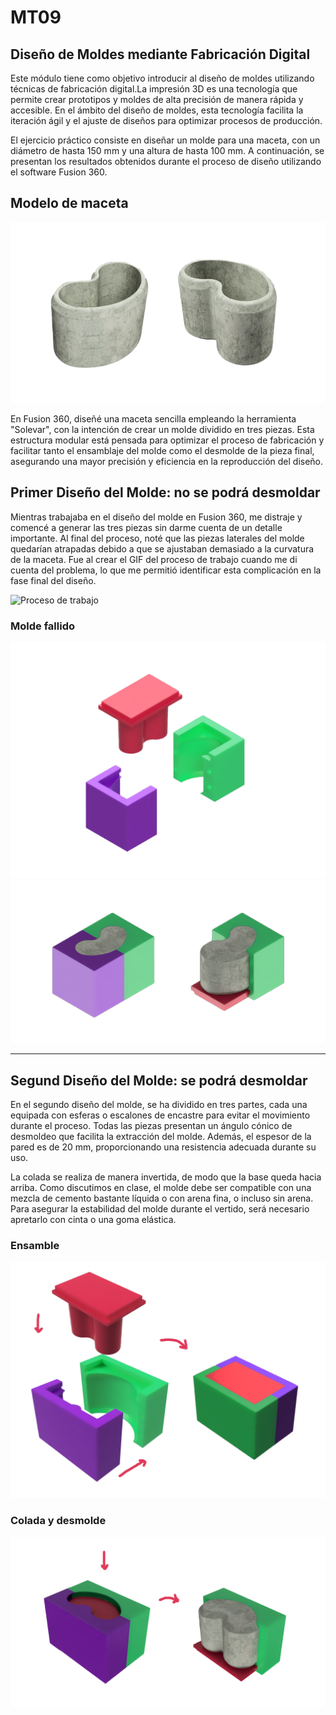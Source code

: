 # MT09
## Diseño de Moldes mediante Fabricación Digital

Este módulo tiene como objetivo introducir al diseño de moldes utilizando técnicas de fabricación digital.La impresión 3D es una tecnología que permite crear prototipos y moldes de alta precisión de manera rápida y accesible. En el ámbito del diseño de moldes, esta tecnología facilita la iteración ágil y el ajuste de diseños para optimizar procesos de producción.

El ejercicio práctico consiste en diseñar un molde para una maceta, con un diámetro de hasta 150 mm y una altura de hasta 100 mm. A continuación, se presentan los resultados obtenidos durante el proceso de diseño utilizando el software Fusion 360.

## Modelo de maceta

![Maceta](../images/MT09/MACETA.png)

En Fusion 360, diseñé una maceta sencilla empleando la herramienta "Solevar", con la intención de crear un molde dividido en tres piezas. Esta estructura modular está pensada para optimizar el proceso de fabricación y facilitar tanto el ensamblaje del molde como el desmolde de la pieza final, asegurando una mayor precisión y eficiencia en la reproducción del diseño.

## Primer Diseño del Molde: no se podrá desmoldar

Mientras trabajaba en el diseño del molde en Fusion 360, me distraje y comencé a generar las tres piezas sin darme cuenta de un detalle importante. Al final del proceso, noté que las piezas laterales del molde quedarían atrapadas debido a que se ajustaban demasiado a la curvatura de la maceta. Fue al crear el GIF del proceso de trabajo cuando me di cuenta del problema, lo que me permitió identificar esta complicación en la fase final del diseño.

![Proceso de trabajo](../images/MT09/PROCESO_DE_TREBAJO.gif)

### Molde fallido

![Ensamble](../images/MT09/ensamble.png)
![Molde error](../images/MT09/colada.png)

-----------

## Segund Diseño del Molde: se podrá desmoldar

En el segundo diseño del molde, se ha dividido en tres partes, cada una equipada con esferas o escalones de encastre para evitar el movimiento durante el proceso. Todas las piezas presentan un ángulo cónico de desmoldeo que facilita la extracción del molde. Además, el espesor de la pared es de 20 mm, proporcionando una resistencia adecuada durante su uso.

La colada se realiza de manera invertida, de modo que la base queda hacia arriba. Como discutimos en clase, el molde debe ser compatible con una mezcla de cemento bastante líquida o con arena fina, o incluso sin arena. Para asegurar la estabilidad del molde durante el vertido, será necesario apretarlo con cinta o una goma elástica.

### Ensamble
![Ensamble](../images/MT09/molde_01.png)

### Colada y desmolde
![Colada](../images/MT09/molde_02.png)
